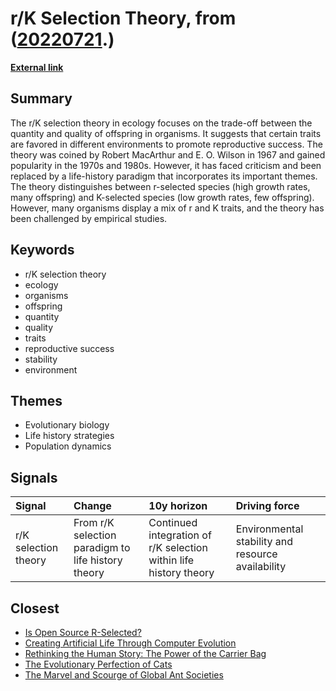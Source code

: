 # __r/K Selection Theory__, from ([20220721](https://kghosh.substack.com/p/20220721).)

__[External link](https://en.wikipedia.org/wiki/R/K_selection_theory)__



## Summary

The r/K selection theory in ecology focuses on the trade-off between the quantity and quality of offspring in organisms. It suggests that certain traits are favored in different environments to promote reproductive success. The theory was coined by Robert MacArthur and E. O. Wilson in 1967 and gained popularity in the 1970s and 1980s. However, it has faced criticism and been replaced by a life-history paradigm that incorporates its important themes. The theory distinguishes between r-selected species (high growth rates, many offspring) and K-selected species (low growth rates, few offspring). However, many organisms display a mix of r and K traits, and the theory has been challenged by empirical studies.

## Keywords

* r/K selection theory
* ecology
* organisms
* offspring
* quantity
* quality
* traits
* reproductive success
* stability
* environment

## Themes

* Evolutionary biology
* Life history strategies
* Population dynamics

## Signals

| Signal               | Change                                             | 10y horizon                                                       | Driving force                                     |
|:---------------------|:---------------------------------------------------|:------------------------------------------------------------------|:--------------------------------------------------|
| r/K selection theory | From r/K selection paradigm to life history theory | Continued integration of r/K selection within life history theory | Environmental stability and resource availability |

## Closest

* [Is Open Source R-Selected?](79846636fe0c4d77f026c76ec0964344)
* [Creating Artificial Life Through Computer Evolution](d569dcc750762a88b0b75c3ee925c4d4)
* [Rethinking the Human Story: The Power of the Carrier Bag](9583276a9aeb9f9a0bf87400700799bc)
* [The Evolutionary Perfection of Cats](90de84f63a10fdb941b767bf3f8ba615)
* [The Marvel and Scourge of Global Ant Societies](b147b7647892de1e4462e11ce7262379)